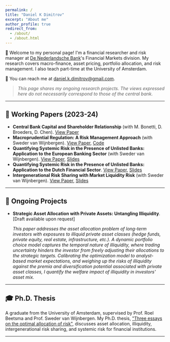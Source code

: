 ```yaml
---
permalink: /
title: "Daniel K Dimitrov"
excerpt: "About me"
author_profile: true
redirect_from: 
  - /about/
  - /about.html
---
```


👋 Welcome to my personal page! I'm a financial researcher and risk manager at [De Nederlandsche Bank](https://www.dnb.nl/)'s Financial Markets division. My research covers macro-finance, asset pricing, portfolio allocation, and risk management. I also teach part-time at the University of Amsterdam.

📧 You can reach me at [daniel.k.dimitrov@gmail.com](mailto:daniel.k.dimitrov@gmail.com).

> _This page shares my ongoing research projects. The views expressed here do not necessarily correspond to those of the central bank._

---

## 📝 Working Papers (2023-24)

- **Central Bank Capital and Shareholder Relationship** (with M. Bonetti, D. Broeders, D. Chen). [View Paper](https://papers.ssrn.com/sol3/papers.cfm?abstract_id=4788392)
- **Macroprudential Regulation: A Risk Management Approach** (with Sweder van Wijnbergen). [View Paper](https://papers.ssrn.com/sol3/papers.cfm?abstract_id=4349908), [Code](https://github.com/danielkdimitrov/systemicRiskBuffers)
- **Quantifying Systemic Risk in the Presence of Unlisted Banks: Application to the European Banking Sector** (with Sweder van Wijnbergen). [View Paper](https://papers.ssrn.com/sol3/papers.cfm?abstract_id=4382033), [Slides](https://github.com/danielkdimitrov/slideDecks/blob/main/DanielDmitrov_SystemicRisk_2023_ESCB_FS.pdf)
- **Quantifying Systemic Risk in the Presence of Unlisted Banks: Application to the Dutch Financial Sector**. [View Paper](https://papers.ssrn.com/sol3/papers.cfm?abstract_id=4122258), [Slides](https://github.com/danielkdimitrov/systemicRisk/blob/7ae74f951eae0dc1b1815b6890e72864e79b4f8d/Slides_SystemicRiskNL.pdf)
- **Intergenerational Risk Sharing with Market Liquidity Risk** (with Sweder van Wijnbergen). [View Paper](https://papers.ssrn.com/sol3/papers.cfm?abstract_id=4084778), [Slides](https://github.com/danielkdimitrov/irs/blob/main/Intergenerational_Risk_Sharing___Slides__TI_.pdf)

---

## 🚀 Ongoing Projects

- **Strategic Asset Allocation with Private Assets: Untangling Illiquidity**. [Draft available upon request] 

  *This paper addresses the asset allocation problem of long-term investors with exposures to illiquid private asset classes (hedge funds, private equity, real estate, infrastructure, etc.). A dynamic portfolio choice model captures the temporal nature of illiquidity, where trading uncertainty hinders the investor from freely adjusting their allocations to the strategic targets. Calibrating the optimization model to analyst-based market expectations, and weighing up the risks of illiquidity against the premia and diversification potential associated with private asset classes, I quantify the welfare impact of illiquidity in investors' asset mix.*

---

## 🎓 Ph.D. Thesis

A graduate from the University of Amsterdam, supervised by Prof. Roel Beetsma and Prof. Sweder van Wijnbergen. My Ph.D. thesis, ["Three essays on the optimal allocation of risk"](https://dare.uva.nl/search?identifier=8a24acd8-fc8d-4785-b98d-26d802aaa699), discusses asset allocation, illiquidity, intergenerational risk sharing, and systemic risk for financial institutions.

---

